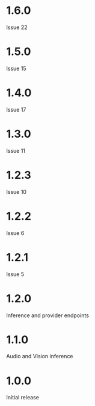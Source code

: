 # 1.6.0
Issue 22

# 1.5.0
Issue 15

# 1.4.0
Issue 17

# 1.3.0
Issue 11

# 1.2.3
Issue 10

# 1.2.2
Issue 6

# 1.2.1
Issue 5

# 1.2.0
Inference and provider endpoints

# 1.1.0
Audio and Vision inference 

# 1.0.0
Initial release
